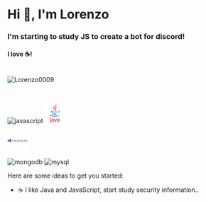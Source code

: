 <h1> Hi 👋, I'm Lorenzo </h1>

<h3> I'm starting to study JS to create a bot for discord! </h2>

<h4> I love ☕!</h3>

<br /><a>
    <img src="https://github-readme-stats.vercel.app/api?username=Lorenzo0009&show_icons=true&theme=dracula&count_private=true"
        alt="Lorenzo0009" />

</a><br />


<img src="https://devicons.github.io/devicon/devicon.git/icons/javascript/javascript-original.svg" alt="javascript"
    width="45" height="45" />
<img src="https://github.com/devicons/devicon/blob/master/icons/java/java-original-wordmark.svg" alt="java" width="45"
    height="45" />

<img src="https://github.com/devicons/devicon/blob/master/icons/visualstudio/visualstudio-plain-wordmark.svg"
    alt="visual code" width="45" height="45" />

<img src="https://devicons.github.io/devicon/devicon.git/icons/mongodb/mongodb-original-wordmark.svg" alt="mongodb" width="45" height="45"/>     
<img src="https://devicons.github.io/devicon/devicon.git/icons/mysql/mysql-original-wordmark.svg" alt="mysql" width="45" height="45"/>
<!--
**Lorenzo0009/Lorenzo0009** is a ✨ _special_ ✨ repository because its `README.md` (this file) appears on your GitHub profile.
 <img src="" alt="java" width="45" height="45" /> -->

Here are some ideas to get you started:
- ☕ I like Java and JavaScript, start study security information..
>